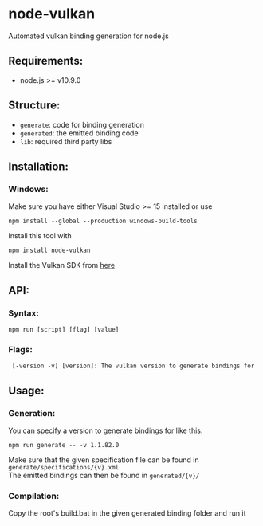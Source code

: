 # node-vulkan
Automated vulkan binding generation for node.js

## Requirements:
 - node.js >= v10.9.0

## Structure:
 - `generate`: code for binding generation
 - `generated`: the emitted binding code
 - `lib`: required third party libs

## Installation:
 
### Windows:
Make sure you have either Visual Studio >= 15 installed or use
````
npm install --global --production windows-build-tools
````

Install this tool with
````
npm install node-vulkan
````

Install the Vulkan SDK from [here](https://vulkan.lunarg.com/sdk/home#windows)

## API:

### Syntax:
````
npm run [script] [flag] [value]
````

### Flags:
````
 [-version -v] [version]: The vulkan version to generate bindings for
````

## Usage:

### Generation:
You can specify a version to generate bindings for like this:
````
npm run generate -- -v 1.1.82.0
````
Make sure that the given specification file can be found in `generate/specifications/{v}.xml`<br/>
The emitted bindings can then be found in `generated/{v}/`

### Compilation:
Copy the root's build.bat in the given generated binding folder and run it
